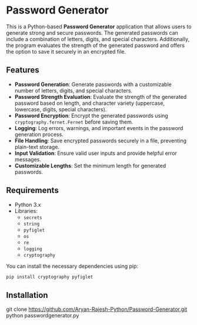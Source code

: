 # Password Generator

This is a Python-based **Password Generator** application that allows users to generate strong and secure passwords. The generated passwords can include a combination of letters, digits, and special characters. Additionally, the program evaluates the strength of the generated password and offers the option to save it securely in an encrypted file.

## Features

- **Password Generation**: Generate passwords with a customizable number of letters, digits, and special characters.
- **Password Strength Evaluation**: Evaluate the strength of the generated password based on length, and character variety (uppercase, lowercase, digits, special characters).
- **Password Encryption**: Encrypt the generated passwords using `cryptography.fernet.Fernet` before saving them.
- **Logging**: Log errors, warnings, and important events in the password generation process.
- **File Handling**: Save encrypted passwords securely in a file, preventing plain-text storage.
- **Input Validation**: Ensure valid user inputs and provide helpful error messages.
- **Customizable Lengths**: Set the minimum length for generated passwords.

## Requirements

- Python 3.x
- Libraries:
  - `secrets`
  - `string`
  - `pyfiglet`
  - `os`
  - `re`
  - `logging`
  - `cryptography`

You can install the necessary dependencies using pip:

```bash
pip install cryptography pyfiglet
```

## Installation

git clone https://github.com/Aryan-Rajesh-Python/Password-Generator.git
python passwordgenerator.py
